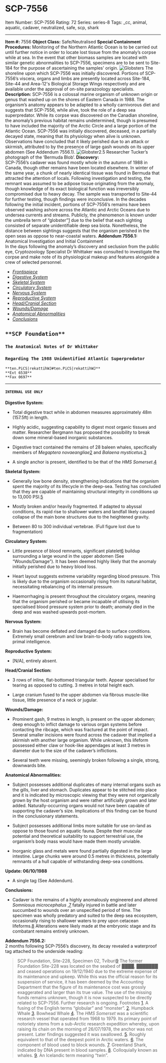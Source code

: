 # SCP-7556
Item Number: SCP-7556
Rating: 72
Series: series-8
Tags: _cc, animal, aquatic, cadaver, neutralized, safe, scp, shark

---

**Item #:** 7556
**Object Class:** Safe/Neutralised
**Special Containment Procedures:** Monitoring of the Northern Atlantic Ocean is to be carried out until further notice in order to locate lost tissue from the anomaly’s corpse while at sea. In the event that other biomass samples are located with similar genetic abnormalities to SCP-7556, specimens are to be sent to Site-184 for the purpose of ascertaining the samples' origin.
![Globsters](http://scp-sandbox-3.wikidot.com/local--files/ozzylizard-2/Globsters)
The shoreline upon which SCP-7556 was initially discovered.
Portions of SCP-7556’s viscera, organs and limbs are presently located across Site-184, Site-44 and Area-12's Biological Storage Wings respectively and are available under the approval of on-site parazoology specialists.
**Description:** SCP-7556 is a colossal marine organism of unknown origin or genus that washed up on the shores of Eastern Canada in 1988. The organism’s anatomy appears to be adapted to a wholly carnivorous diet and suggests that SCP-7556, while alive, took the role of a deep sea superpredator. While its corpse was discovered on the Canadian shoreline, the anomaly’s previous habitat remains undetermined, though is presumed to have included the majority of the Arctic Circle and a large portion of the Atlantic Ocean.
SCP-7556 was initially discovered, deceased, in a partially decayed state, meaning that its physiology when alive is unknown. Observations have concluded that it likely perished due to an attack or skirmish, attributed to by the presence of large gash wounds on its upper abdomen (See Addendum 7556.1).
![Globster2.5](http://scp-wiki.wikidot.com/local--files/scp-7556/Globster2.5)
Researcher Tucker’s photograph of the ‘Bermuda Blob’.
**Discovery:**  
SCP-7556’s cadaver was found mostly whole in the autumn of 1988 in Canada, though other remains have been located elsewhere. In winter of the same year, a chunk of nearly identical tissue was found in Bermuda that attracted the attention of locals. Following investigation and testing, the remnant was assumed to be adipose tissue originating from the anomaly, though knowledge of its exact biological function was irreversibly compromised due to heavy decay. The sample was transported to Site-44 for further testing, though findings were inconclusive.
In the decades following the initial incident, portions of SCP-7556’s remains have been observed washing ashore across the Atlantic and Arctic Oceans due to undersea currents and streams. Publicly, the phenomenon is known under the umbrella term of “globster”[1](javascript:;) due to the belief that each sighting consisted of separate unidentifiable deep sea biota. Nonetheless, the distance between sightings suggests that the organism perished in the open seas as oppose to near-coastal waters.
**Addendum 7556.1:** Anatomical Investigation and Initial Containment  
In the days following the anomaly’s discovery and seclusion from the public eye, Cryptozoology Specialist Dr Whittaker was consulted to investigate the corpse and make note of its physiological makeup and features alongside a crew of selected personnel.
  * [_Frontispiece_](javascript:;)
  * [_Digestive System_](javascript:;)
  * [_Skeletal System_](javascript:;)
  * [_Circulatory System_](javascript:;)
  * [_Nervous System_](javascript:;)
  * [_Reproductive System_](javascript:;)
  * [_Head/Cranial Section_](javascript:;)
  * [_Wounds/Damage_](javascript:;)
  * [_Anatomical Abnormalities_](javascript:;)
  * [_Conclusions_](javascript:;)

## `**SCP Foundation**`
### `The Anatomical Notes of Dr Whittaker`
### `Regarding The 1988 Unidentified Atlantic Superpredator`
`**ten.PiCS|rekattihWJ#ten.PiCS|rekattihWJ**`  
`**Ext 6538**`  
`**Fax 0697**`
* * *
#### `INTERNAL USE ONLY`
**Digestive System:**
  * Total digestive tract while in abdomen measures approximately 48m (157.5ft) in length.

  * Highly acidic, suggesting capability to digest most organic tissues and matter. Researcher Bergmann has proposed the possibility to break down some mineral-based inorganic substances.

  * Digestive tract contained the remains of 28 baleen whales, specifically members of _Megaptera novaeangliae_[2](javascript:;) and _Balaena mysticetus_.[3](javascript:;)

  * A single anchor is present, identified to be that of the _HMS Somerset_.[4](javascript:;)

**Skeletal System:**
  * Generally low bone density, strengthening indications that the organism spent the majority of its lifecycle in the deep-sea. Testing has concluded that they are capable of maintaining structural integrity in conditions up to 13,000 PSI.[5](javascript:;)

  * Mostly broken and/or heavily fragmented. If adapted to abyssal conditions, its rapid rise to shallower waters and landfall likely caused collapse of the main bone structures due to the heightened gravity.

  * Between 80 to 300 individual vertebrae. (Full figure lost due to fragmentation)

**Circulatory System:**
  * Little presence of blood remnants, significant platelet[6](javascript:;) buildup surrounding a large wound in the upper abdomen (See “Wounds/Damage”). It has been deemed highly likely that the anomaly initially perished due to heavy blood loss.

  * Heart layout suggests extreme variability regarding blood pressure. This is likely due to the organism occasionally rising from its natural habitat, necessitating rebalancing of its internal pressure.

  * Haemorrhaging is present throughout the circulatory organs, meaning that the organism perished or became incapable of utilising its specialised blood pressure system prior to death; anomaly died in the deep and was washed upwards post-mortem.

**Nervous System:**
  * Brain has become deflated and damaged due to surface conditions. Extremely small cerebrum and low brain-to-body ratio suggests low, primal intelligence.

**Reproductive System:**
  * [N/A], entirely absent.

**Head/Cranial Section:**
  * 3 rows of inline, flat-bottomed triangular teeth. Appear specialised for tearing as opposed to cutting. 3 metres in total height each.

  * Large cranium fused to the upper abdomen via fibrous muscle-like tissue, little presence of a neck or jugular.

**Wounds/Damage:**
  * Prominent gash, 9 metres in length, is present on the upper abdomen; deep enough to inflict damage to various organ systems before contacting the ribcage, which was fractured at the point of impact. Several smaller incisions were found across the cadaver that implied a skirmish with another large organism. While unknown, this lifeform possessed either claw or hook-like appendages at least 3 metres in diameter due to the size of the cadaver’s inflictions.

  * Several teeth were missing, seemingly broken following a single, strong, downwards bite.

**Anatomical Abnormalities:**
  * Subject possesses additional duplicates of many internal organs such as the gills, liver and stomach. Duplicates appear to be stitched into place and it is indicated by microscopic viewing that they were not organically grown by the host organism and were rather artificially grown and later added. Naturally-occurring organs would not have been capable of supporting the cadaver’s size. Implications of this finding can be found in the conclusionary statements.

  * Subject possesses additional limbs more suitable for use on-land as oppose to those found on aquatic fauna. Despite their muscular potential and theoretical suitability to support terrestrial use, the organism’s body mass would have made them mostly unviable.

  * Inorganic glass and metals were found partially digested in the large intestine. Large chunks were around 0.5 metres in thickness, potentially remnants of a hull capable of withstanding deep-sea conditions.

**Update: 06/10/1988**
  * A single tag (See Addendum).

**Conclusions:**
  * Cadaver is the remains of a highly anomalously engineered and altered _Somniosus microcephalus_ ,[7](javascript:;) fatally injured in battle and later succumbed to wounds over an unspecified period of time. The specimen was wholly predatory and suited to the deep sea ecosystem, occasionally rising to shallower waters to prey upon cetacean lifeforms.[8](javascript:;) Alterations were likely made at the embryonic stage and its combatant remains entirely unknown.

**Addendum 7556.2:**  
2 months following SCP-7556’s discovery, its decay revealed a waterproof tag attached to the underside reading:
> SCP Foundation, Site-228, Specimen 02, Tvíburi[9](javascript:;)
The former Foundation Site-228 was located on the seabed of ████, ███████ and ceased operations on 19/12/1940 due to the extreme expense of its maintenance and upkeep. While this was the official reason for its suspension of service, it has been deemed by the Accounting Department that the figure of its maintenance cost was grossly exaggerated and larger than its true value. The use of the missing funds remains unknown, though it is now suspected to be directly related to SCP-7556. Further research is ongoing.
Footnotes
[1](javascript:;). A fusing of the English terms “globular” and “monster”.
[2](javascript:;). Humpback Whale
[3](javascript:;). Bowhead Whale
[4](javascript:;). The _HMS Somerset_ was a scientific research vessel that operated from 1968 to 1979. Its primary point of notoriety stems from a sub-Arctic research expedition whereby, upon raising its chain on the morning of 26/07/1978, the anchor was not present. Later findings suggested it was swallowed.
[5](javascript:;). Roughly equivalent to that of the deepest point in Arctic waters.
[6](javascript:;). The component of blood used to block wounds.
[7](javascript:;). Greenland Shark, indicated by DNA present in blood samples.
[8](javascript:;). Colloquially known as whales.
[9](javascript:;). An Icelandic term meaning “twin”.